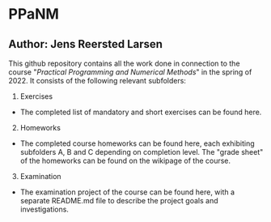 # PPaNM
## Author: Jens Reersted Larsen
This github repository contains all the work done in connection to the course "*Practical Programming and Numerical Methods*" in the spring of 2022. It consists of the following relevant subfolders: 
1. Exercises
  - The completed list of mandatory and short exercises can be found here. 
2. Homeworks
  - The completed course homeworks can be found here, each exhibiting subfolders A, B and C depending on completion level. The "grade sheet" of the homeworks can be found on the wikipage of the course. 
3. Examination
  - The examination project of the course can be found here, with a separate README.md file to describe the project goals and investigations. 
